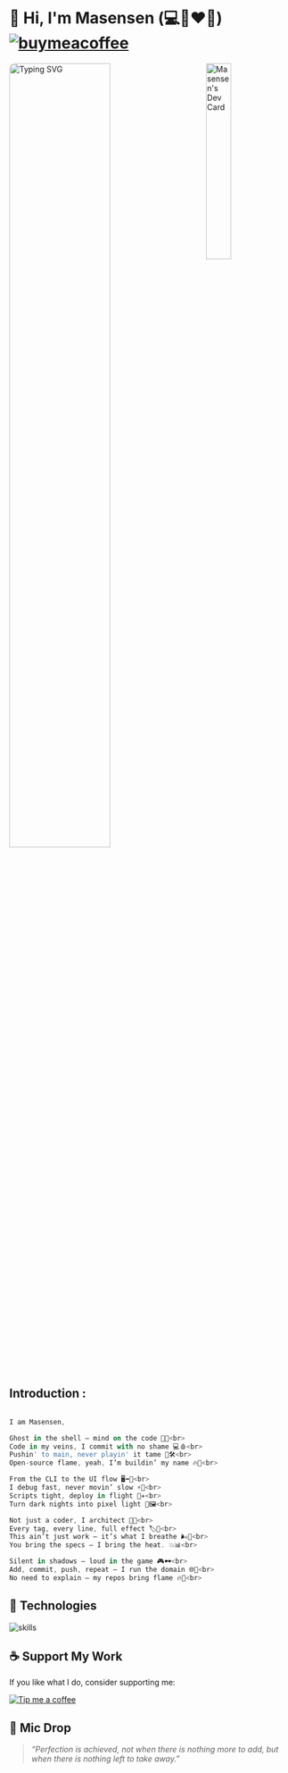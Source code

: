 # 👋 Hi, I'm Masensen (💻🐧❤️‍🔥) [![buymeacoffee](https://img.shields.io/badge/Buy%20Me%20a%20Coffee-%E2%9D%A4-%237b3fe4.svg?&logo=buymeacoffee&logoColor=white&labelColor=181717&style=flat-square)](https://www.buymeacoffee.com/m4sensen)


<!-- markdownlint-disable MD033 -->

<a href="https://app.daily.dev/m4sensen">
<img src="https://api.daily.dev/devcards/v2/IxO1pc7g05jmc7GU6q8tg.png?r=e00&type=default" style="min-width: 150px; max-width: 200px; width: 30%" align="right" alt="Masensen's Dev Card"/></a>

<a href="https://git.io/typing-svg"><img src="https://readme-typing-svg.demolab.com?font=Bitcount&pause=1000&color=00C950&background=000000&vCenter=true&width=435&lines=%E2%80%8A+++~%24+Hi%2C+I'm+Masensen.;%E2%80%8A+++~%24+Btw%2C+I+use+Arch+Linux.;%E2%80%8A+++~%24+No+GUI%3F+No+problem.;%E2%80%8A+++~%24+Build.+Break.+Rebuild.;%E2%80%8A+++~%24+Before+the+shell+blinks%2C+I+am." style="min-width: 300px; max-width: 600px; width: 60%; padding-left: ; border-radius: 10px;" alt="Typing SVG" /></a>

<!-- markdownlint-enable MD033 -->

## Introduction :
``` dart

I am Masensen,

Ghost in the shell — mind on the code 👻🧠<br>
Code in my veins, I commit with no shame 💻🩸<br>
Pushin' to main, never playin' it tame 🚀🛠️<br>
Open-source flame, yeah, I’m buildin’ my name 🔥🧱<br>

From the CLI to the UI flow 🖥️➡️🎨<br>
I debug fast, never movin’ slow ⚡🐛<br>
Scripts tight, deploy in flight 📜✈️<br>
Turn dark nights into pixel light 🌙🖼️<br>

Not just a coder, I architect 🧠📐<br>
Every tag, every line, full effect 🏷️💯<br>
This ain’t just work — it’s what I breathe 🌬️🔧<br>
You bring the specs — I bring the heat. 💥📊<br>

Silent in shadows — loud in the game 🎮🕶️<br>
Add, commit, push, repeat — I run the domain 🌐🧩<br>
No need to explain — my repos bring flame 🔥📁<br>
```

## 🔧 Technologies

![skills](https://skillicons.dev/icons?i=mastodon,vscode,vscodium,html,css,js,nodejs,npm,git,github,react,nextjs,ts,tailwindcss,firebase,postman,mongodb,md,obsidian,linux,ubuntu,arch,bash,vim,py,docker,kubernetes,dart,flutter&theme=light)



## ☕ Support My Work

If you like what I do, consider supporting me:

[![Tip me a coffee](https://img.buymeacoffee.com/button-api/?text=Tip%20me%20a%20coffee&emoji=☕&slug=m4sensen&button_colour=FFDD00&font_colour=000000&font_family=Arial&outline_colour=000000&coffee_colour=ffffff)](https://www.buymeacoffee.com/m4sensen)


## 🎤 Mic Drop
> _“Perfection is achieved, not when there is nothing more to add, but when there is nothing left to take away.”_
